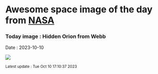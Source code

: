 
# Awesome space image of the day from [NASA](https://api.nasa.gov/)

### Today image : Hidden Orion from Webb
Date : 2023-10-10

![](https://apod.nasa.gov/apod/image/2310/OrionNircShort_Webb_960.jpg)

<small>Latest update : Tue Oct 10 17:10:37 2023</small>
        